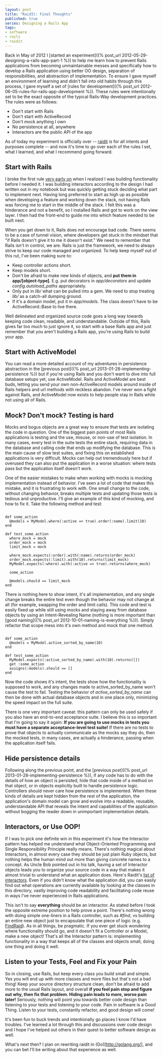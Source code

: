 ```yaml
---
layout: post
title: "RaidIt: Final Thoughts"
published: true
series: Designing a Rails App
tags:
- software
- rails
- raidit
---
```


Back in May of 2012 I [started an experiment]({% post_url 2012-05-29-designing-a-rails-app-part-1 %}) to help me learn how to prevent Rails applications from becoming unmaintainable messes and specifically how to develop a Rails application using better OO design, separation of responsibilities, and abstraction of implementation. To ensure I gave myself an environment of learning and didn't fall into old habits through this process, I gave myself a set of [rules for development]({% post_url 2012-06-05-rules-for-rails-app-development %}). These rules were intentionally set to be the exact opposite of the typical Rails-Way development practices. The rules were as follows:

* Don't start with Rails
* Don't start with ActiveRecord
* Don't mock anything I own
* No persistence at all, anywhere
* Interactors are the public API of the app

As of today my experiment is officially over -- [raidit](http://github.com/jasonroelofs/raidit) is for all intents and purposes complete -- and now it's time to go over each of the rules I set, what I learned, and what I recommend going forward.

## Start with Rails

I broke the first rule [very early on](https://github.com/jasonroelofs/raidit/commit/f7951c587fe4b85a2558a1dae45a79666062dad6) when I realized I was building functionality before I needed it. I was building interactors according to the design I had written out in my notebook but was quickly getting stuck deciding what part to implement next. Having long preferred to start as high up as possible when developing a feature and working down the stack, not having Rails was forcing me to start in the middle of the stack. I felt this was a hinderance and not a benefit, so I installed Rails and got to work on the view layer. I then had the front-end to guide me into which feature needed to be built next.

When you get down to it, Rails does not encourage bad code. There seems to be a case of tunnel vision, where developers get stuck in the mindset that "if Rails doesn't give it to me it doesn't exist." We need to remember that Rails isn't in control, we are. Rails is just the framework, we need to always strive to keep our code managed and organized. To help keep myself out of this rut, I've been making sure to:

* Keep controller actions short.
* Keep models short.
* Don't be afraid to make new kinds of objects, and **put them in app/[object-type]**. E.g. put decorators in *app/decorators* and update *config.autoload_paths* appropriately.
* Only put in *lib/* what can be pulled into a gem. We need to stop treating *lib/* as a catch-all dumping ground.
* If it's a domain model, put it in *app/models*. The class doesn't have to be ActiveRecord::Base to live there.

Well delineated and organized source code goes a long way towards keeping code clean, readable, and understandable. Outside of this, Rails gives far too much to just ignore it, so start with a base Rails app and just remember that you aren't building a Rails app, you're using Rails to build your app.

## Start with ActiveModel

You can read a more detailed account of my adventures in persistence abstraction in the [previous post]({% post_url 2013-01-28-implementing-persistence %}) but if you're using Rails and you don't want to dive into full database setups yet, use ActiveModel. Rails and ActiveModel are best buds, letting you send your own non-ActiveRecord models around inside of Rails helpers and url methods with reckless abandon. I've never won a fight against Rails, and ActiveModel now exists to help people stay in Rails while not using all of Rails.

## Mock? Don't mock? Testing is hard

Mocks and bogus objects are a great way to ensure that tests are isolating the code in question. One of the biggest pain points of most Rails applications is testing and the use, misuse, or non-use of test isolation. In many cases, every test in the suite tests the entire stack, requiring data in the database and calling code that ends up modifying the database. This is the main cause of slow test suites, and fixing this on established applications is very difficult. Mocks can help out tremendously here but if overused they can also put the application in a worse situation: where tests pass but the application itself doesn't work.

One of the easier mistakes to make when working with mocks is mocking implementation instead of behavior. I've seen a lot of code that makes this mistake, and it is frustrating to work with. One small change to the code, without changing behavior, breaks multiple tests and updating those tests is tedious and unproductive. I'll give an example of this kind of mocking, and how to fix it. Take the following method and test:

<pre><code data-language="ruby">
def some_action
  @models = MyModel.where(:active => true).order(:name).limit(10)
end

def test_some_action
  where_mock = mock
  order_mock = mock
  limit_mock = mock
 
  where_mock.expects(:order).with(:name).returns(order_mock)
  order_mock.expects(:limit).with(10).returns(limit_mock)
  MyModel.expects(:where).with(:active => true).returns(where_mock)
  
  some_action
  
  @models.should == limit_mock
end
</code></pre>

There is nothing here to show intent, it's all implementation, and any single change breaks the entire test even though the behavior may not change at all (for example, swapping the order and limit calls). This code and test is easily fixed up while still using mocks and staying away from database objects by using an Intent-Revealing Name (nothing is more important than [good naming]({% post_url 2012-10-01-naming-is-everything %})). Simply refactor that scope mess into it's own method and mock that one method.

<pre><code data-language="ruby">
def some_action
  @models = MyModel.active_sorted_by_name(10)
end

def test_some_action
  MyModel.expects(:active_sorted_by_name).with(10).returns([])
  get :some_action
  assigns(:models).should == []
end
</code></pre>

Now the code shows it's intent, the tests show how the functionality is supposed to work, and any changes made to active_sorted_by_name won't cause the test to fail. Testing the behavior of *active_sorted_by_name* can then be done with actual database objects and in one place only, minimizing the speed impact on the full suite.

There is one very important caveat: this pattern can only be used safely if you also have an end-to-end acceptance suite. I believe this is so important that I'm going to say it again: **If you are going to use mocks in tests you must have a separate acceptance-level test suite!** If there are no tests to prove that objects to actually communicate as the mocks say they do, then the mocked tests, in many cases, are actually a hinderance, passing when the application itself fails.

## Hide persistence details

Following along the previous point, and the [previous post]({% post_url 2013-01-28-implementing-persistence %}), if any code has to do with the details of how an object is persisted, hide that code inside of a method on that object, or in objects explicitly built to handle persistence logic. Controllers should never care how persistence is implemented. When these kinds of details are kept hidden from the rest of the application, the application's domain model can grow and evolve into a readable, reusable, understandable API that reveals the intent and capabilities of the application without bogging the reader down in unimportant implementation details.

## Interactors, or Use OOP!

If I was to pick one definite win in this experiment it's how the Interactor pattern has helped me understand what Object-Oriented Programming and Single Responsibility Principle really means. There's nothing magical about Interactors, in almost every case they should be just plain Ruby objects, but nothing helps the human mind out more than giving concrete names to a concept. As Uncle Bob pointed out in his talk, having a set of Interactor objects leads you to organize your source code in a way that makes it almost trivial to understand what an application does. Here's Raidit's [list of interactors](https://github.com/jasonroelofs/raidit/tree/master/app/interactors). Even if you didn't know what the application did, you can easily find out what operations are currently available by looking at the classes in this directory, vastly improving code readability and facilitating code reuse in ways I've never experienced in Rails applications.

This isn't to say **everything** should be an interactor. As stated before I took the opposite extreme position to help prove a point. There's nothing wrong with doing simple one-liners in a Rails controller, such as *#find*, vs building an entire new object just to encapsulate that one piece of logic (e.g. [FindRaid](https://github.com/jasonroelofs/raidit/blob/master/app/interactors/find_raid.rb)). As in all things, be pragmatic. If you ever get stuck wondering where functionality should go, and it doesn't fit a Controller or a Model, make a new object! That's all the Interactor pattern is: implementing functionality in a way that keeps all of the classes and objects small, doing one thing and doing it well.

## Listen to your Tests, Feel and Fix your Pain

So in closing, use Rails, but keep every class you build small and simple. Yes you will end up with more classes and more files but that's not a bad thing! Keep your source directory structure clean, don't be afraid to add more to the usual Rails layout, and overall **if you feel pain stop and figure out why, then fix that problem. Hiding pain leads to more, worse pain later!** Seriously, nothing will point you towards better code design than listening to your tests and listening to your code. Pain in software is a Good Thing. Listen to your tests, constantly refactor, and good design will come!

It's been fun to buck trends and intentionally go places I know I'd have troubles. I've learned a lot through this and discussions over code design and I hope I've helped out others in their quest to better software design as well.

What's next then? I plan on rewriting raidit in (Go)[http://golang.org/], and you can bet I'll be writing about that experience as well. 